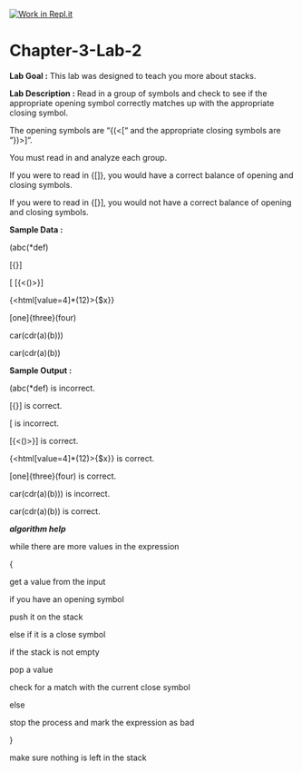 [![Work in Repl.it](https://classroom.github.com/assets/work-in-replit-14baed9a392b3a25080506f3b7b6d57f295ec2978f6f33ec97e36a161684cbe9.svg)](https://classroom.github.com/online_ide?assignment_repo_id=4598364&assignment_repo_type=AssignmentRepo)
# Chapter-3-Lab-2

**Lab Goal :** This lab was designed to teach you more about stacks.

**Lab Description :** Read in a group of symbols and check to see if the appropriate opening symbol correctly matches up with the appropriate closing symbol. 

The opening symbols are “{(<[“ and the appropriate closing symbols are “})>]“.

You must read in and analyze each group. 

If you were to read in {[]}, you would have a correct balance of opening and closing symbols.

If you were to read in {[}], you would not have a correct balance of opening and closing symbols.

      

**Sample Data :** 

(abc(*def) 

[{}]

[
 [{<()>}]

{<html[value=4]*(12)>{$x}}

[one]<two>{three}(four)

car(cdr(a)(b)))

car(cdr(a)(b))

 

**Sample Output :**

(abc(*def) is incorrect.

[{}] is correct.

[ is incorrect.

[{<()>}] is correct.

{<html[value=4]*(12)>{$x}} is correct.

[one]<two>{three}(four) is correct.

car(cdr(a)(b))) is incorrect.

car(cdr(a)(b)) is correct.     

**_algorithm help_**

while there are more values in the     expression

{

get a value from the input

if you have an opening symbol

push it on the stack

else if it is a close symbol

 if the stack is not empty 

pop a value

check for a match with the current     close symbol

else 

stop the process and mark the     expression as bad

}

make sure nothing is left in the     stack

